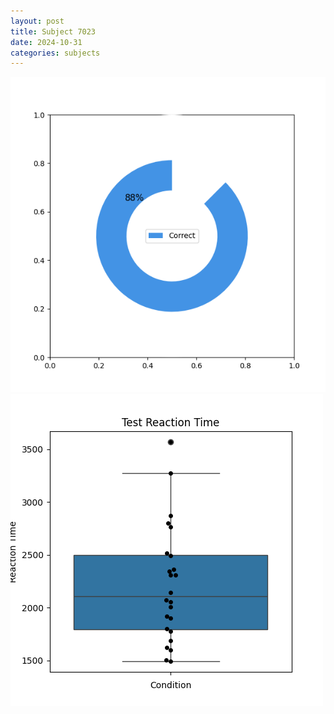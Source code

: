 ```yaml
---
layout: post
title: Subject 7023
date: 2024-10-31
categories: subjects
---
```


![](data/7023/run-21/7023_FN_acc_test.png)
![](data/7023/run-21/7023_FN_rt.png)
